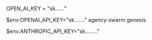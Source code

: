 OPEN_AI_KEY = "sk......"

$env:OPENAI_API_KEY="sk......."
agency-swarm genesis

$env:ANTHROPIC_API_KEY="sk........"